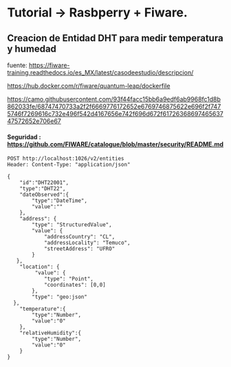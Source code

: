 # Tutorial -> Rasbperry + Fiware.

## Creacion de Entidad DHT para medir temperatura y humedad

fuente: https://fiware-training.readthedocs.io/es_MX/latest/casodeestudio/descripcion/

https://hub.docker.com/r/fiware/quantum-leap/dockerfile

https://camo.githubusercontent.com/93f44facc15bb6a9edf6ab9968fc1d8b862033fe/68747470733a2f2f6669776172652e6769746875622e696f2f7475746f7269616c732e496f542d4167656e742f696d672f6172636869746563747572652e706e67


#### Seguridad : https://github.com/FIWARE/catalogue/blob/master/security/README.md

```
POST http://localhost:1026/v2/entities
Header: Content-Type: "application/json"

{
    "id":"DHT22001",
    "type":"DHT22",
    "dateObserved":{
        "type":"DateTime",
        "value":""
    },
    "address": {
        "type": "StructuredValue",
        "value": {
            "addressCountry": "CL",
            "addressLocality": "Temuco",
            "streetAddress": "UFRO"           
        }
   },
    "location": {
         "value": {
            "type": "Point",
            "coordinates": [0,0]
        },
        "type": "geo:json"
  },
    "temperature":{
        "type":"Number",
        "value":"0"
    },
    "relativeHumidity":{
        "type":"Number",
        "value":"0"
    }
}
```